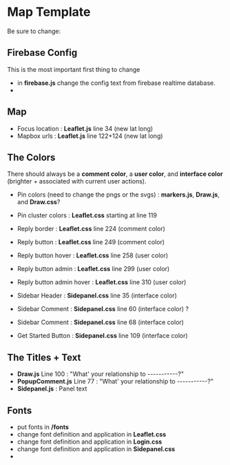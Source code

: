 # Map Template

Be sure to change:

## Firebase Config
This is the most important first thing to change
- in **firebase.js** change the config text from firebase realtime database.
-

## Map
- Focus location : **Leaflet.js** line 34 (new lat long)
- Mapbox urls : **Leaflet.js** line 122+124 (new lat long)

## The Colors
There should always be a **comment color**, a **user color**, and **interface color** (brighter + associated with current user actions).

- Pin colors (need to change the pngs or the svgs) : **markers.js**, **Draw.js**, and **Draw.css**?


- Pin cluster colors : **Leaflet.css** starting at line 119 


- Reply border : **Leaflet.css** line 224 (comment color)
- Reply button : **Leaflet.css** line 249 (comment color)


- Reply button hover : **Leaflet.css** line 258 (user color)
- Reply button admin : **Leaflet.css** line 299 (user color)
- Reply button admin hover : **Leaflet.css** line 310 (user color)


- Sidebar Header : **Sidepanel.css** line 35 (interface color)
- Sidebar Comment : **Sidepanel.css** line 60 (interface color) ?
- Sidebar Comment : **Sidepanel.css** line 68 (interface color)
- Get Started Button : **Sidepanel.css** line 109 (interface color)

## The Titles + Text
- **Draw.js** Line 100 : "What' your relationship to -----------?"
- **PopupComment.js** Line 77 : "What' your relationship to -----------?"
- **Sidepanel.js** : Panel text


## Fonts
- put fonts in **/fonts**
- change font definition and application in **Leaflet.css**
- change font definition and application in **Login.css**
- change font definition and application in **Sidepanel.css**
- 
